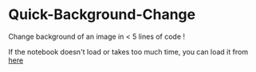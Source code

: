 # Quick-Background-Change
Change background of an image in &lt; 5 lines of code ! 

If the notebook doesn't load or takes too much time, you can load it from [here](https://nbviewer.jupyter.org/github/pranjaldatta/Quick-Background-Change/blob/master/ChangeBackground.ipynb)
